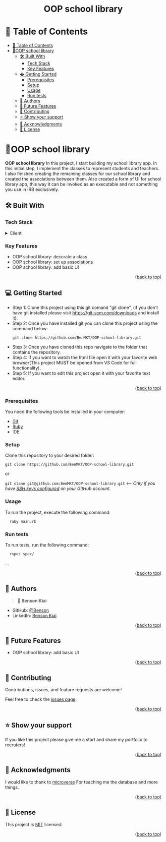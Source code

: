<br>
<div align='center'>
	<h1>OOP school library</h1>
  </div>
<a name="readme-top"></a>

# 📗 Table of Contents
- [📗 Table of Contents](#-table-of-contents)
- [📖OOP school library ](#oop-school-library-)
  - [🛠 Built With ](#-built-with-)
    - [Tech Stack ](#tech-stack-)
    - [Key Features ](#key-features-)
  - [� Getting Started ](#-getting-started-)
    - [Prerequisites](#prerequisites)
    - [Setup](#setup)
    - [Usage](#usage)
    - [Run tests](#run-tests)
  - [👥 Authors ](#-authors-)
  - [🔭 Future Features ](#-future-features-)
  - [🤝 Contributing ](#-contributing-)
  - [⭐️ Show your support ](#️-show-your-support-)
  - [🙏 Acknowledgments ](#-acknowledgments-)
  - [📝 License ](#-license-)


# 📖OOP school library <a name="about-project"></a>

**OOP school library** In this project, I start building my school library app. In this initial step, I implement the classes to represent students and teachers. I also finished creating the remaining classes for our school library and created the associations between them. Also created a form of UI for school library app, this way it can be invoked as an executable and not something you use in IRB exclusively.
## 🛠 Built With <a name="built-with"></a>

### Tech Stack <a name="tech-stack"></a>

<details>
  <summary>Client</summary>
  <ul>
    <li><a href="https://www.ruby-lang.org/fr/">Ruby</a></li>
  </ul>
</details>

### Key Features <a name="key-features"></a>

- OOP school library: decorate a class
- OOP school library: set up associations
- OOP school library: add basic UI

<p align="right">(<a href="#readme-top">back to top</a>)</p>

<!-- LIVE DEMO 

## 🚀 You can check the Live Demo here<a name="live-demo"></a>

The live demo will be availabe soon
<p align="right">(<a href="#readme-top">back to top</a>)</p>-->

<!-- GETTING STARTED -->

## 💻 Getting Started <a name="getting-started"></a>

- Step 1: Clone this project using this git comand "git clone", (if you don't have git installed please visit
  https://git-scm.com/downloads and install it).
- Step 2: Once you have installed git you can clone this project using the command below:
  ```
  git clone https://github.com/BenMKT/OOP-school-library.git
  ```
- Step 3: Once you have cloned this repo navigate to the folder that contains
  the repository.
- Step 4: If you want to watch the html file open it with your favorite web browser(This project MUST be opened from VS Code for full functionality).
- Step 5: If you want to edit this project open it with your favorite text editor.

<p align="right">(<a href="#readme-top">back to top</a>)</p>

### Prerequisites

 You need the following tools be installed in your computer:
 - [Git](https://www.linode.com/docs/guides/how-to-install-git-on-linux-mac-and-windows/)
 - [Ruby](https://github.com/microverseinc/curriculum-ruby/blob/main/simple-ruby/articles/ruby_installation_instructions.md)
 - IDE

### Setup

Clone this repository to your desired folder:

`git clone https://github.com/BenMKT/OOP-school-library.git`

or

`git clone git@github.com:BenMKT/OOP-school-library.git` <-- _Only if you have [SSH keys configured](https://docs.github.com/en/authentication/connecting-to-github-with-ssh/adding-a-new-ssh-key-to-your-github-account) on your GitHub account_.

### Usage

To run the project, execute the following command:

```sh
  ruby main.rb
```
### Run tests

To run tests, run the following command:

```sh
  rspec spec/
```
...

<p align="right">(<a href="#readme-top">back to top</a>)</p>

<!-- AUTHORS -->

## 👥 Authors <a name="authors"></a>

> 👤 **Benson Kiai**
- GitHub: [@Benson](https://github.com/BenMKT)
- LinkedIn: [Benson Kiai](https://www.linkedin.com/in/bensonkiai)

<p align="right">(<a href="#readme-top">back to top</a>)</p>

## 🔭 Future Features <a name="future-features"></a>

- OOP school library: add basic UI

<p align="right">(<a href="#readme-top">back to top</a>)</p>

<!-- CONTRIBUTING -->

## 🤝 Contributing <a name="contributing"></a>

Contributions, issues, and feature requests are welcome!

Feel free to check the [issues page](https://github.com/BenMKT/OOP-school-library/issues).

<p align="right">(<a href="#readme-top">back to top</a>)</p>

<!-- SUPPORT -->

## ⭐️ Show your support <a name="support"></a>

If you like this project please give me a start and share my portfolio to recruters!

<p align="right">(<a href="#readme-top">back to top</a>)</p>

<!-- ACKNOWLEDGEMENTS -->

## 🙏 Acknowledgments <a name="acknowledgements"></a>

I would like to thank to [microverse](https://www.microverse.org/) For teaching me the database and more things.

<p align="right">(<a href="#readme-top">back to top</a>)</p>

<!-- FAQ (optional) -->

<!-- LICENSE -->

## 📝 License <a name="license"></a>

This project is [MIT](./LICENSE) licensed.

<p align="right">(<a href="#readme-top">back to top</a>)</p>